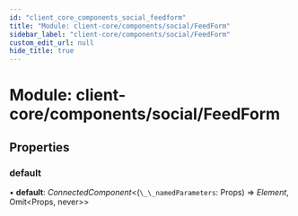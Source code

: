 ```yaml
---
id: "client_core_components_social_feedform"
title: "Module: client-core/components/social/FeedForm"
sidebar_label: "client-core/components/social/FeedForm"
custom_edit_url: null
hide_title: true
---
```


# Module: client-core/components/social/FeedForm

## Properties

### default

• **default**: *ConnectedComponent*<(`\_\_namedParameters`: Props) => *Element*, Omit<Props, never\>\>
